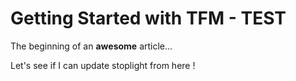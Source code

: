 # Getting Started with TFM - TEST

The beginning of an **awesome** article... 

Let's see if I can update stoplight from here !
